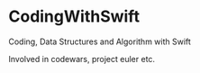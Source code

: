 # CodingWithSwift
Coding, Data Structures and Algorithm with Swift

Involved in codewars, project euler etc.
